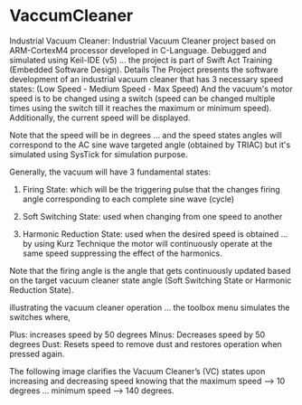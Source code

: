 # VaccumCleaner
Industrial Vacuum Cleaner:
Industrial Vacuum Cleaner project based on ARM-CortexM4 processor developed in C-Language. Debugged and simulated using Keil-IDE (v5) ... the project is part of Swift Act Training (Embedded Software Design).
Details
The Project presents the software development of an industrial vacuum cleaner that has 3 necessary speed states: (Low Speed - Medium Speed - Max Speed) And the vacuum's motor speed is to be changed using a switch (speed can be changed multiple times using the switch till it reaches the maximum or minimum speed). Additionally, the current speed will be displayed.

Note that the speed will be in degrees ... and the speed states angles will correspond to the AC sine wave targeted angle (obtained by TRIAC) but it's simulated using SysTick for simulation purpose.

Generally, the vacuum will have 3 fundamental states:
1. Firing State: which will be the triggering pulse that the changes firing angle corresponding to each complete sine wave (cycle)

2. Soft Switching State: used when changing from one speed to another

3. Harmonic Reduction State: used when the desired speed is obtained ... by using Kurz Technique the motor will continuously operate at the same speed suppressing the effect of the harmonics.

Note that the firing angle is the angle that gets continuously updated based on the target vacuum cleaner state angle (Soft Switching State or Harmonic Reduction State).

illustrating the vacuum cleaner operation ... the toolbox menu simulates the switches where,

Plus: increases speed by 50 degrees
Minus: Decreases speed by 50 degrees
Dust: Resets speed to remove dust and restores operation when pressed again.

The following image clarifies the Vacuum Cleaner’s (VC) states upon increasing and decreasing speed knowing that the maximum speed --> 10 degrees ... minimum speed --> 140 degrees.



